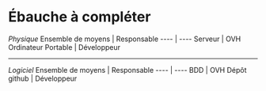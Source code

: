 # Ébauche à compléter

*Physique*
Ensemble de moyens | Responsable
---- | ----
Serveur | OVH
Ordinateur Portable | Développeur

-------

*Logiciel*
Ensemble de moyens | Responsable
---- | ----
BDD | OVH
Dépôt github | Développeur